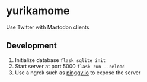 # yurikamome
Use Twitter with Mastodon clients 

## Development
1. Initialize database `flask sqlite init`
1. Start server at port 5000 `flask run --reload`
1. Use a ngrok such as [pinggy.io](https://pinggy.io/) to expose the server
